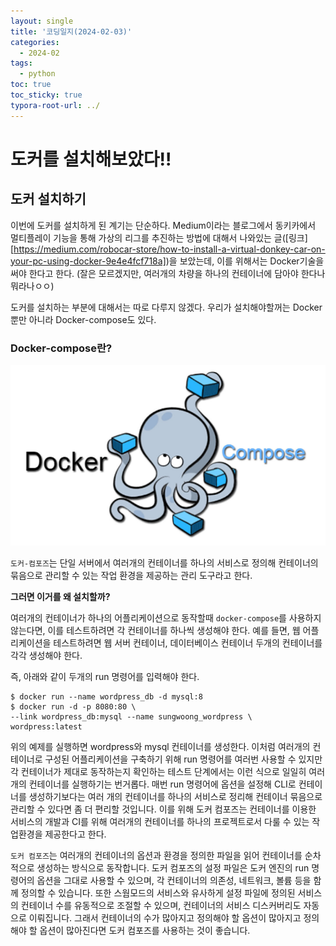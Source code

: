 ```yaml
---
layout: single
title: '코딩일지(2024-02-03)'
categories:
  - 2024-02
tags:
  - python
toc: true
toc_sticky: true
typora-root-url: ../
---
```


# 도커를 설치해보았다!!

## 도커 설치하기

이번에 도커를 설치하게 된 계기는 단순하다. Medium이라는 블로그에서 동키카에서 멀티플레이 기능을 통해 가상의 리그를 추진하는 방법에 대해서 나와있는 글([링크][https://medium.com/robocar-store/how-to-install-a-virtual-donkey-car-on-your-pc-using-docker-9e4e4fcf718a])을 보았는데, 이를 위해서는 Docker기술을 써야 한다고 한다. (잘은 모르겠지만, 여러개의 차량을 하나의 컨테이너에 담아야 한다나 뭐라나ㅇㅇ)

도커를 설치하는 부분에 대해서는 따로 다루지 않겠다. 우리가 설치해야할꺼는 Docker뿐만 아니라 Docker-compose도 있다.

### Docker-compose란?

<div style="text-align:center;">
    <img src="images/2024-02-24-codinglog(39)/image-20240225014359925.png" alt="image-20240225014359925" style="zoom:100%;" />
</div>




`도커-컴포즈`는 단일 서버에서 여러개의 컨테이너를 하나의 서비스로 정의해 컨테이너의 묶음으로 관리할 수 있는 작업 환경을 제공하는 관리 도구라고 한다.

<b>그러면 이거를 왜 설치할까?</b>

여러개의 컨테이너가 하나의 어플리케이션으로 동작할때 `docker-compose`를 사용하지 않는다면, 이를 테스트하려면 각 컨테이너를 하나씩 생성해야 한다. 예를 들면, 웹 어플리케이션을 테스트하려면 웹 서버 컨테이너, 데이터베이스 컨테이너 두개의 컨테이너를 각각 생성해야 한다.

즉, 아래와 같이 두개의 run 명령어를 입력해야 한다.

```shell
$ docker run --name wordpress_db -d mysql:8
$ docker run -d -p 8080:80 \
--link wordpress_db:mysql --name sungwoong_wordpress \
wordpress:latest
```

위의 예제를 실행하면  wordpress와 mysql 컨테이너를 생성한다. 이처럼 여러개의 컨테이너로 구성된 어플리케이션을 구축하기 위해 run 명령어를 여러번 사용할 수 있지만 각 컨테이너가 제대로 동작하는지 확인하는 테스트 단계에서는 이런 식으로 일일히 여러개의 컨테이너를 실행하기는 번거롭다. 매번 run 명령어에 옵션을 설정해 CLI로 컨테이너를 생성하기보다는 여러 개의 컨테이너를 하나의 서비스로 정리해 컨테이너 묶음으로 관리할 수 있다면 좀 더 편리할 것입니다. 이를 위해 도커 컴포즈는 컨테이너를 이용한 서비스의 개발과 CI를 위해 여러개의 컨테이너를 하나의 프로젝트로서 다룰 수 있는 작업환경을 제공한다고 한다.



`도커 컴포즈`는 여러개의 컨테이너의 옵션과 환경을 정의한 파일을 읽어 컨테이너를 순차적으로 생성하는 방식으로 동작합니다. 도커 컴포즈의 설정 파일은 도커 엔진의 run 명령어의 옵션을 그대로 사용할 수 있으며, 각 컨테이너의 의존성, 네트워크, 볼륨 등을 함께 정의할 수 있습니다. 또한 스웜모드의 서비스와 유사하게 설정 파일에 정의된 서비스의 컨테이너  수를 유동적으로 조절할 수 있으며,  컨테이너의 서비스 디스커버리도 자동으로 이뤄집니다. 그래서 컨테이너의 수가 많아지고 정의해야 할 옵션이 많아지고 정의해야 할 옵션이 많아진다면 도커 컴포즈를 사용하는 것이 좋습니다.



